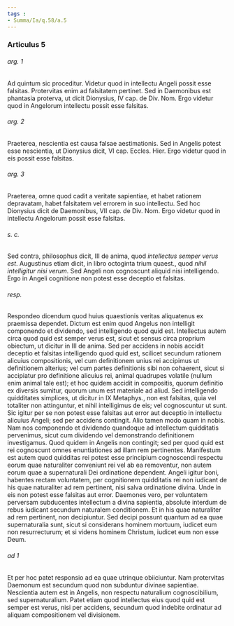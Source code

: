 ```yaml
---
tags : 
- Summa/Ia/q.58/a.5
---
```


### Articulus 5

###### arg. 1
Ad quintum sic proceditur. Videtur quod in intellectu Angeli possit esse falsitas. Protervitas enim ad falsitatem pertinet. Sed in Daemonibus est phantasia proterva, ut dicit Dionysius, IV cap. de Div. Nom. Ergo videtur quod in Angelorum intellectu possit esse falsitas.

###### arg. 2
Praeterea, nescientia est causa falsae aestimationis. Sed in Angelis potest esse nescientia, ut Dionysius dicit, VI cap. Eccles. Hier. Ergo videtur quod in eis possit esse falsitas.

###### arg. 3
Praeterea, omne quod cadit a veritate sapientiae, et habet rationem depravatam, habet falsitatem vel errorem in suo intellectu. Sed hoc Dionysius dicit de Daemonibus, VII cap. de Div. Nom. Ergo videtur quod in intellectu Angelorum possit esse falsitas.

###### s. c.
Sed contra, philosophus dicit, III de anima, quod *intellectus semper verus est*. Augustinus etiam dicit, in libro octoginta trium quaest., quod *nihil intelligitur nisi verum*. Sed Angeli non cognoscunt aliquid nisi intelligendo. Ergo in Angeli cognitione non potest esse deceptio et falsitas.

###### resp.
Respondeo dicendum quod huius quaestionis veritas aliquatenus ex praemissa dependet. Dictum est enim quod Angelus non intelligit componendo et dividendo, sed intelligendo quod quid est. Intellectus autem circa quod quid est semper verus est, sicut et sensus circa proprium obiectum, ut dicitur in III de anima. Sed per accidens in nobis accidit deceptio et falsitas intelligendo quod quid est, scilicet secundum rationem alicuius compositionis, vel cum definitionem unius rei accipimus ut definitionem alterius; vel cum partes definitionis sibi non cohaerent, sicut si accipiatur pro definitione alicuius rei, animal quadrupes volatile (nullum enim animal tale est); et hoc quidem accidit in compositis, quorum definitio ex diversis sumitur, quorum unum est materiale ad aliud. Sed intelligendo quidditates simplices, ut dicitur in IX Metaphys., non est falsitas, quia vel totaliter non attinguntur, et nihil intelligimus de eis; vel cognoscuntur ut sunt. Sic igitur per se non potest esse falsitas aut error aut deceptio in intellectu alicuius Angeli; sed per accidens contingit. Alio tamen modo quam in nobis. Nam nos componendo et dividendo quandoque ad intellectum quidditatis pervenimus, sicut cum dividendo vel demonstrando definitionem investigamus. Quod quidem in Angelis non contingit; sed per quod quid est rei cognoscunt omnes enuntiationes ad illam rem pertinentes. Manifestum est autem quod quidditas rei potest esse principium cognoscendi respectu eorum quae naturaliter conveniunt rei vel ab ea removentur, non autem eorum quae a supernaturali Dei ordinatione dependent. Angeli igitur boni, habentes rectam voluntatem, per cognitionem quidditatis rei non iudicant de his quae naturaliter ad rem pertinent, nisi salva ordinatione divina. Unde in eis non potest esse falsitas aut error. Daemones vero, per voluntatem perversam subducentes intellectum a divina sapientia, absolute interdum de rebus iudicant secundum naturalem conditionem. Et in his quae naturaliter ad rem pertinent, non decipiuntur. Sed decipi possunt quantum ad ea quae supernaturalia sunt, sicut si considerans hominem mortuum, iudicet eum non resurrecturum; et si videns hominem Christum, iudicet eum non esse Deum.

###### ad 1
Et per hoc patet responsio ad ea quae utrinque obiiciuntur. Nam protervitas Daemonum est secundum quod non subduntur divinae sapientiae. Nescientia autem est in Angelis, non respectu naturalium cognoscibilium, sed supernaturalium. Patet etiam quod intellectus eius quod quid est semper est verus, nisi per accidens, secundum quod indebite ordinatur ad aliquam compositionem vel divisionem.

